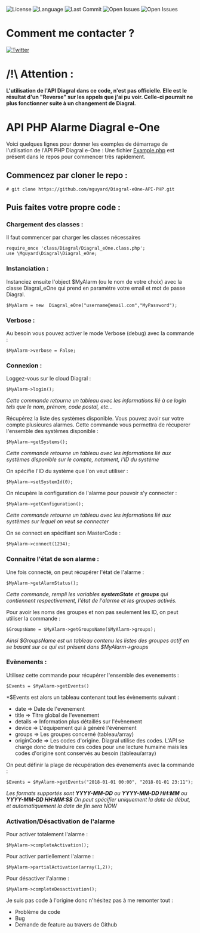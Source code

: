 ![License](https://badgen.net/github/license/mguyard/Diagral-eOne-API-PHP) ![Language](https://badgen.net/badge/Language/PHP/blue)
![Last Commit](https://badgen.net/github/last-commit/mguyard/Diagral-eOne-API-PHP)
![Open Issues](https://badgen.net/github/open-issues/mguyard/Diagral-eOne-API-PHP) ![Open Issues](https://badgen.net/github/open-prs/mguyard/Diagral-eOne-API-PHP)

# Comment me contacter ?

[![Twitter](https://badgen.net/badge/Twitter/mguyard/cyan?icon=twitter)](https://twitter.com/mguyard)


# /!\ Attention :

**L'utilisation de l'API Diagral dans ce code, n'est pas officielle. Elle est le résultat d'un "Reverse" sur les appels que j'ai pu voir.
Celle-ci pourrait ne plus fonctionner suite à un changement de Diagral.**


# API PHP Alarme Diagral e-One

Voici quelques lignes pour donner les exemples de démarrage de l'utilisation de l'API PHP Diagral e-One :
Une fichier [Example.php](/mguyard/Diagral-eOne-API-PHP/blob/master/Example.php) est présent dans le repos pour commencer très rapidement.


## Commencez par cloner le repo :

```
# git clone https://github.com/mguyard/Diagral-eOne-API-PHP.git
```

## Puis faites votre propre code :


### Chargement des classes :

Il faut commencer par charger les classes nécessaires
```
require_once 'class/Diagral/Diagral_eOne.class.php';
use \Mguyard\Diagral\Diagral_eOne;
```

### Instanciation :

Instanciez ensuite l'object $MyAlarm (ou le nom de votre choix) avec la classe Diagral_eOne qui prend en paramètre votre email et mot de passe Diagral.
```
$MyAlarm = new  Diagral_eOne("username@email.com","MyPassword");
```

### Verbose :

Au besoin vous pouvez activer le mode Verbose (debug) avec la commande :
```
$MyAlarm->verbose = False;
```

### Connexion :

Loggez-vous sur le cloud Diagral :
```
$MyAlarm->login();
```
*Cette commande retourne un tableau avec les informations lié à ce login tels que le nom, prénom, code postal, etc...*

Récupérez la liste des systèmes disponible. Vous pouvez avoir sur votre compte plusieures alarmes. Cette commande vous permettra de récuperer l'ensemble des systèmes disponible :
```
$MyAlarm->getSystems();
```
*Cette commande retourne un tableau avec les informations lié aux systèmes disponible sur le compte, notament, l'ID du système*

On spécifie l'ID du système que l'on veut utiliser :
```
$MyAlarm->setSystemId(0);
```

On récupère la configuration de l'alarme pour pouvoir s'y connecter :
```
$MyAlarm->getConfiguration();
```
*Cette commande retourne un tableau avec les informations lié aux systèmes sur lequel on veut se connecter*

On se connect en spécifiant son MasterCode :
```
$MyAlarm->connect(1234);
```

### Connaitre l'état de son alarme :

Une fois connecté, on peut récupérer l'état de l'alarme :
```
$MyAlarm->getAlarmStatus();
```
*Cette commande, rempli les variables **systemState** et **groups** qui contiennent respectivement, l'état de l'alarme et les groupes activés.*

Pour avoir les noms des groupes et non pas seulement les ID, on peut utiliser la commande :
```
$GroupsName = $MyAlarm->getGroupsName($MyAlarm->groups);
```
*Ainsi $GroupsName est un tableau contenu les listes des groupes actif en se basant sur ce qui est présent dans $MyAlarm->groups*


### Evènements :

Utilisez cette commande pour récupérer l'ensemble des evenements :
```
$Events = $MyAlarm->getEvents()
```
*$Events est alors un tableau contenant tout les évènements suivant :
* date => Date de l'evenement
* title => Titre global de l'evenement
* details => Information plus détaillés sur l'évènement
* device => L'équipement qui à généré l'évènement
* groups => Les groupes concerné (tableau/array)
* originCode => Les codes d'origine. Diagral utilise des codes. L'API se charge donc de traduire ces codes pour une lecture humaine mais les codes d'origine sont conservés au besoin (tableau/array)

On peut définir la plage de récupération des évenements avec la commande :
```
$Events = $MyAlarm->getEvents("2018-01-01 00:00", "2018-01-01 23:11");
```
*Les formats supportés sont **YYYY-MM-DD** ou **YYYY-MM-DD HH:MM** ou **YYYY-MM-DD HH:MM:SS***
*On peut spécifier uniquement la date de début, et automatiquement la date de fin sera NOW*

### Activation/Désactivation de l'alarme

Pour activer totalement l'alarme :
```
$MyAlarm->completeActivation();
```

Pour activer partiellement l'alarme :
```
$MyAlarm->partialActivation(array(1,2));
```

Pour désactiver l'alarme :
```
$MyAlarm->completeDesactivation();
```

Je suis pas code à l'origine donc n'hésitez pas à me remonter tout :
* Problème de code
* Bug
* Demande de feature
au travers de Github
